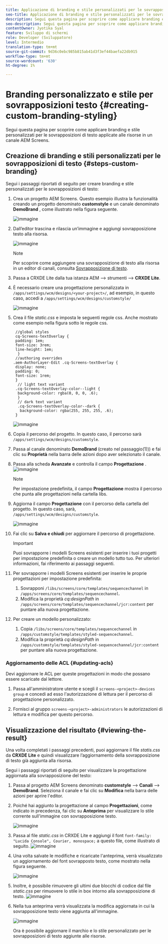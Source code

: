 ```yaml
---
title: Applicazione di branding e stile personalizzati per le sovrapposizioni di testo
seo-title: Applicazione di branding e stile personalizzati per le sovrapposizioni di testo
description: Segui questa pagina per scoprire come applicare branding e stile personalizzati per le sovrapposizioni di testo.
seo-description: Segui questa pagina per scoprire come applicare branding e stile personalizzati per le sovrapposizioni di testo.
contentOwner: Jyotika Syal
feature: Sviluppo di schermi
role: Developer (Sviluppatore)
level: Intermedio
translation-type: tm+mt
source-git-commit: 9d36c0ebc985b815ab41d3f3ef44baefa22db915
workflow-type: tm+mt
source-wordcount: '630'
ht-degree: 1%

---
```



# Branding personalizzato e stile per sovrapposizioni testo {#creating-custom-branding-styling}

Segui questa pagina per scoprire come applicare branding e stile personalizzati per le sovrapposizioni di testo applicate alle risorse in un canale AEM Screens.

## Creazione di branding e stili personalizzati per le sovrapposizioni di testo {#steps-custom-branding}

Segui i passaggi riportati di seguito per creare branding e stile personalizzati per le sovrapposizioni di testo:

1. Crea un progetto AEM Screens. Questo esempio illustra la funzionalità creando un progetto denominato **customstyle** e un canale denominato **DemoBrand** , come illustrato nella figura seguente.

   ![immagine](/help/user-guide/assets/custom-brand/custom-brand1.png)

1. Dall’editor trascina e rilascia un’immagine e aggiungi sovrapposizione testo alla risorsa.

   ![immagine](/help/user-guide/assets/custom-brand/custom-brand2.png)

   >[!NOTE]
   >Per scoprire come aggiungere una sovrapposizione di testo alla risorsa in un editor di canali, consulta [Sovrapposizione di testo](/help/user-guide/text-overlay.md).

1. Passa a CRXDE Lite dalla tua istanza AEM —> strumenti —> **CRXDE Lite**.

1. È necessario creare una progettazione personalizzata in `/apps/settings/wcm/designs/<your-project>/`, ad esempio, in questo caso, accedi a `/apps/settings/wcm/designs/customstyle/`

   ![immagine](/help/user-guide/assets/custom-brand/custom-brand3.png)

1. Crea il file *static.css* e imposta le seguenti regole css. Anche mostrato come esempio nella figura sotto le regole css.

   ```shell
    //global styles
    cq-Screens-textOverlay {
    padding: 1em;
    font-size: 3rem;
    line-height: 1em;
     }
    //authoring overrides
   .aem-AuthorLayer-Edit .cq-Screens-textOverlay {
    display: none;
    padding: 0;
    font-size: 1rem;
    }
     // light text variant
    .cq-Screens-textOverlay-color--light {
     background-color: rgba(0, 0, 0, .6);
     }
     // dark text variant
     .cq-Screens-textOverlay-color--dark {
      background-color: rgba(255, 255, 255, .6);
    }
   ```

   ![immagine](/help/user-guide/assets/custom-brand/custom-brand4.png)

1. Copia il percorso del progetto. In questo caso, il percorso sarà `/apps/settings/wcm/designs/customstyle`.

1. Passa al canale denominato **DemoBrand** (creato nel passaggio(1))) e fai clic su **Proprietà** nella barra delle azioni dopo aver selezionato il canale.

1. Passa alla scheda **Avanzate** e controlla il campo **Progettazione** .
   ![immagine](/help/user-guide/assets/custom-brand/custom-brand5.png)

   >[!NOTE]
   >Per impostazione predefinita, il campo **Progettazione** mostra il percorso che punta alle progettazioni nella cartella libs.

1. Aggiorna il campo **Progettazione** con il percorso della cartella del progetto. In questo caso, sarà, `/apps/settings/wcm/designs/customstyle`.

   ![immagine](/help/user-guide/assets/custom-brand/custom-brand6.png)

1. Fai clic su **Salva e chiudi** per aggiornare il percorso di progettazione.

   >[!IMPORTANT]
   >Puoi sovrapporre i modelli Screens esistenti per inserire i tuoi progetti per impostazione predefinita o creare un modello tutto tuo. Per ulteriori informazioni, fai riferimento ai passaggi seguenti.

1. Per sovrapporre i modelli Screens esistenti per inserire le proprie progettazioni per impostazione predefinita:

   1. Sovrapponi `/libs/screens/core/templates/sequencechannel` in `/apps/screens/core/templates/sequencechannel`.
   1. Modifica la proprietà *cq:designPath* in `/apps/screens/core/templates/sequencechannel/jcr:content` per puntare alla nuova progettazione.

1. Per creare un modello personalizzato:
   1. Copia `/libs/screens/core/templates/sequencechannel` in `/apps/customstyle/templates/styled-sequencechannel`.
   1. Modifica la proprietà *cq:designPath* in `/apps/customstyle/templates/styled-sequencechannel/jcr:content` per puntare alla nuova progettazione.


### Aggiornamento delle ACL {#updating-acls}

Devi aggiornare le ACL per queste progettazioni in modo che possano essere scaricate dal lettore.

1. Passa all&#39;amministratore utente e scegli il `screens-<project>-devices group` e concedi ad esso l&#39;autorizzazione di lettura per il percorso di progettazione personalizzato.

1. Fornisci al gruppo `screens-<project>-administrators` le autorizzazioni di lettura e modifica per questo percorso.

## Visualizzazione del risultato {#viewing-the-result}

Una volta completati i passaggi precedenti, puoi aggiornare il file *statis.css* da **CRXDE Lite** e quindi visualizzare l’aggiornamento della sovrapposizione di testo già aggiunta alla risorsa.

Segui i passaggi riportati di seguito per visualizzare la progettazione aggiornata alla sovrapposizione del testo:

1. Passa al progetto AEM Screens denominato **customstyle** —> **Canali** —> **DemoBrand**. Seleziona il canale e fai clic su **Modifica** nella barra delle azioni per aprire l&#39;editor.

1. Poiché hai aggiunto la progettazione al campo **Progettazioni**, come indicato in precedenza, fai clic su **Anteprima** per visualizzare lo stile corrente sull&#39;immagine con sovrapposizione testo.

   ![immagine](/help/user-guide/assets/custom-brand/custom-brand7.png)

1. Passa al file *static.css* in CRXDE Lite e aggiungi il font `font-family: "Lucida Console", Courier, monospace;` a questo file, come illustrato di seguito.
   ![immagine](/help/user-guide/assets/custom-brand/custom-brand8.png)

1. Una volta salvate le modifiche e ricaricate l&#39;anteprima, verrà visualizzato un aggiornamento del font sovrapposto testo, come mostrato nella figura seguente.

   ![immagine](/help/user-guide/assets/custom-brand/custom-brand9.png)

1. Inoltre, è possibile rimuovere gli ultimi due blocchi di codice dal file *static.css* per rimuovere lo stile in box intorno alla sovrapposizione di testo.
   ![immagine](/help/user-guide/assets/custom-brand/custom-brand10.png)

1. Nella tua anteprima verrà visualizzata la modifica aggiornata in cui la sovrapposizione testo viene aggiunta all&#39;immagine.

   ![immagine](/help/user-guide/assets/custom-brand/custom-brand11.png)

   Ora è possibile aggiornare il marchio e lo stile personalizzato per le sovrapposizioni di testo aggiunte alle risorse.









